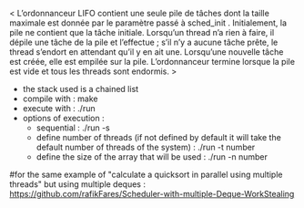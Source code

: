 < L’ordonnanceur LIFO contient une seule pile de tâches dont la taille maximale est donnée par le
paramètre passé à sched_init . Initialement, la pile ne contient que la tâche initiale. Lorsqu’un
thread n’a rien à faire, il dépile une tâche de la pile et l’effectue ; s’il n’y a aucune tâche prête,
le thread s’endort en attendant qu’il y en ait une. Lorsqu’une nouvelle tâche est créée, elle est empilée sur la pile.
L’ordonnanceur termine lorsque la pile est vide et tous les threads sont endormis. >

- the stack used is a chained list
- compile with : make
- execute with : ./run
- options of execution : 
  + sequential : ./run -s 
  + define number of threads (if not defined by default it will take the default number of threads of the system) : ./run -t number
  + define the size of the array that will be used : ./run -n number 
 
 #for the same example of "calculate a quicksort in parallel using multiple threads" but using multiple deques : 
 https://github.com/rafikFares/Scheduler-with-multiple-Deque-WorkStealing
